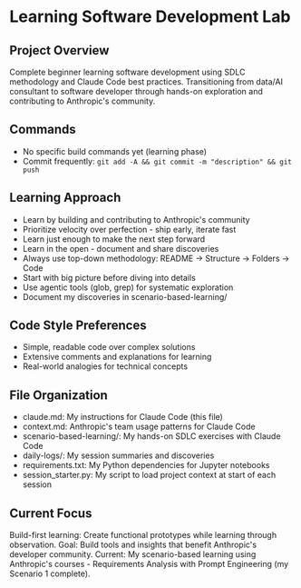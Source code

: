 # Learning Software Development Lab

## Project Overview
Complete beginner learning software development using SDLC methodology and Claude Code best practices. Transitioning from data/AI consultant to software developer through hands-on exploration and contributing to Anthropic's community.

## Commands
- No specific build commands yet (learning phase)
- Commit frequently: `git add -A && git commit -m "description" && git push`

## Learning Approach
- Learn by building and contributing to Anthropic's community
- Prioritize velocity over perfection - ship early, iterate fast
- Learn just enough to make the next step forward
- Learn in the open - document and share discoveries
- Always use top-down methodology: README → Structure → Folders → Code
- Start with big picture before diving into details
- Use agentic tools (glob, grep) for systematic exploration
- Document my discoveries in scenario-based-learning/

## Code Style Preferences
- Simple, readable code over complex solutions
- Extensive comments and explanations for learning
- Real-world analogies for technical concepts

## File Organization
- claude.md: My instructions for Claude Code (this file)
- context.md: Anthropic's team usage patterns for Claude Code
- scenario-based-learning/: My hands-on SDLC exercises with Claude Code
- daily-logs/: My session summaries and discoveries
- requirements.txt: My Python dependencies for Jupyter notebooks
- session_starter.py: My script to load project context at start of each session

## Current Focus
Build-first learning: Create functional prototypes while learning through observation.
Goal: Build tools and insights that benefit Anthropic's developer community.
Current: My scenario-based learning using Anthropic's courses - Requirements Analysis with Prompt Engineering (my Scenario 1 complete).